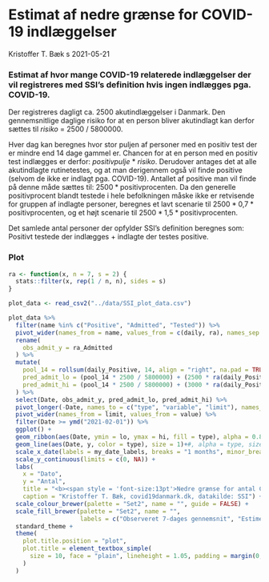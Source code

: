 Estimat af nedre grænse for COVID-19 indlæggelser
================
Kristoffer T. Bæk
s
2021-05-21


### Estimat af hvor mange COVID-19 relaterede indlæggelser der vil registreres med SSI’s definition hvis ingen indlægges pga. COVID-19.

Der registreres dagligt ca. 2500 akutindlæggelser i Danmark. Den
gennemsnitlige daglige risiko for at en person bliver akutindlagt kan
derfor sættes til *risiko* = 2500 / 5800000.

Hver dag kan beregnes hvor stor puljen af personer med en positiv test
der er mindre end 14 dage gammel er. Chancen for at en person med en
positiv test indlægges er derfor:
*positivpulje* * *risiko*. Derudover
antages det at alle akutindlagte rutinetestes, og at man derigennem også
vil finde positive (selvom de ikke er indlagt pga. COVID-19). Antallet
af positive man vil finde på denne måde sættes til:
2500 * positivprocenten. Da den
generelle positivprocent blandt testede i hele befolkningen måske ikke
er retvisende for gruppen af indlagte personer, beregnes et lavt
scenarie til 2500 * 0,7 * positivprocenten, og et højt scenarie til
2500 * 1,5 * positivprocenten.

Det samlede antal personer der opfylder SSI’s definition beregnes som:
Positivt testede der indlægges + indlagte der testes positive.

### Plot

``` r
ra <- function(x, n = 7, s = 2) {
  stats::filter(x, rep(1 / n, n), sides = s)
}
```

``` r
plot_data <- read_csv2("../data/SSI_plot_data.csv")

plot_data %>%
  filter(name %in% c("Positive", "Admitted", "Tested")) %>%
  pivot_wider(names_from = name, values_from = c(daily, ra), names_sep = "_") %>%
  rename(
    obs_admit_y = ra_Admitted
  ) %>%
  mutate(
    pool_14 = rollsum(daily_Positive, 14, align = "right", na.pad = TRUE),
    pred_admit_lo = (pool_14 * 2500 / 5800000) + (2500 * ra(daily_Positive / daily_Tested) * 0.7),
    pred_admit_hi = (pool_14 * 2500 / 5800000) + (3000 * ra(daily_Positive / daily_Tested) * 1.5)
  ) %>%
  select(Date, obs_admit_y, pred_admit_lo, pred_admit_hi) %>%
  pivot_longer(-Date, names_to = c("type", "variable", "limit"), names_sep = "_") %>%
  pivot_wider(names_from = limit, values_from = value) %>%
  filter(Date >= ymd("2021-02-01")) %>%
  ggplot() +
  geom_ribbon(aes(Date, ymin = lo, ymax = hi, fill = type), alpha = 0.8) +
  geom_line(aes(Date, y, color = type), size = 1)+#, alpha = type, size = type)) +
  scale_x_date(labels = my_date_labels, breaks = "1 months", minor_break = "1 month") +
  scale_y_continuous(limits = c(0, NA)) +
  labs(
    x = "Dato",
    y = "Antal",
    title = "<b><span style = 'font-size:13pt'>Nedre grænse for antal COVID-19 nyindlæggelser</span></b><br><br>Fordi antallet af COVID-19 indlæggelser kun er baseret på en positiv SARS-CoV-2 test, kan der registreres nyindlagte selv i et scenarie hvor ingen indlægges pga. COVID-19.<br><br>Den <b style='color:#FC8D62;'>nedre grænse</b> er beregnet udfra antal PCR positive, den gennemsnitlige statistiske risiko for indlæggelse, og metoden hvormed COVID-19 indlæggelser opgøres.<br><br>Estimeret nedre grænse for indlagte viser et interval mellem et muligt lavt og højt scenarie<br>",
    caption = "Kristoffer T. Bæk, covid19danmark.dk, datakilde: SSI") +
  scale_colour_brewer(palette = "Set2", name = "", guide = FALSE) +
  scale_fill_brewer(palette = "Set2", name = "",
                    labels = c("Observeret 7-dages gennemsnit", "Estimeret nedre grænse")) +
  standard_theme +
  theme(
    plot.title.position = "plot",
    plot.title = element_textbox_simple(
      size = 10, face = "plain", lineheight = 1.05, padding = margin(0, 5, 5, 0)
    )
  )
```
